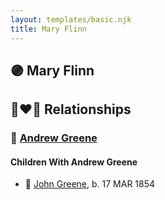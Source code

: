 ```yaml
---
layout: templates/basic.njk
title: Mary Flinn
---
```

## 🟣 Mary Flinn


## 👩‍❤️‍👨 Relationships

### 🔵 [Andrew Greene](/people/7/70089858)

#### Children With Andrew Greene
* 🔵 [John Greene](/people/7/71088434), b. 17 MAR 1854